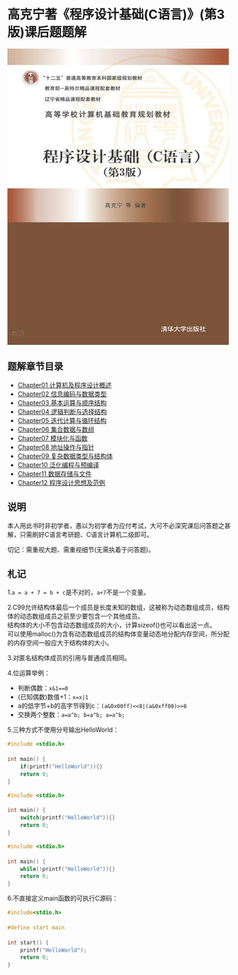 # 高克宁著《程序设计基础(C语言)》(第3版)课后题题解

![](/教材封面.jpg)

## 题解章节目录
- [Chapter01 计算机及程序设计概述](/Chapter01.md)
- [Chapter02 信息编码与数据类型](/Chapter02.md)
- [Chapter03 基本运算与顺序结构](/Chapter03.md)
- [Chapter04 逻辑判断与选择结构](/Chapter04.md)
- [Chapter05 迭代计算与循环结构](/Chapter05.md)
- [Chapter06 集合数据与数组](/Chapter06.md)
- [Chapter07 模块化与函数](/Chapter07.md)
- [Chapter08 地址操作与指针](/Chapter08.md)
- [Chapter09 复杂数据类型与结构体](/Chapter09.md)
- [Chapter10 泛化编程与预编译](/Chapter10.md)
- [Chapter11 数据存储与文件](/Chapter11.md)
- [Chapter12 程序设计思想及范例](/Chapter12.md)

## 说明

本人用此书时非初学者，愚以为初学者为应付考试，大可不必深究课后问答题之甚解，只需刷好C语言考研题、C语言计算机二级即可。

切记：需重视大题、需重视细节(无需执着于问答题)。

## 札记
1.`a = a + 7 = b + c`是不对的，`a+7`不是一个变量。

2.C99允许结构体最后一个成员是长度未知的数组，这被称为动态数组成员，结构体的动态数组成员之前至少要包含一个其他成员。<br/>
结构体的大小不包含动态数组成员的大小，计算sizeof()也可以看出这一点。<br/>
可以使用malloc()为含有动态数组成员的结构体变量动态地分配内存空间，所分配的内存空间一般应大于结构体的大小。

3.对匿名结构体成员的引用与普通成员相同。

4.位运算举例：
- 判断偶数：`x&1==0`
- (已知偶数)数值+1：`x=x|1`
- a的低字节+b的高字节得到c：`(a&0x00ff)<<8|(a&0xff00)>>8`
- 交换两个整数：`a=a^b; b=a^b; a=a^b;`

5.三种方式不使用分号输出HelloWorld：
```c
#include <stdio.h>

int main() {
    if(printf("HelloWorld")){}
    return 0;
}
```
```c
#include <stdio.h>

int main() {
    switch(printf("HelloWorld")){}
    return 0;
}
```
```c
#include <stdio.h>

int main() {
    while(!printf("HelloWorld")){}
    return 0;
}
```

6.不直接定义main函数的可执行C源码：
```c
#include<stdio.h>

#define start main

int start() {
    printf("HelloWorld");
    return 0;
}
```
